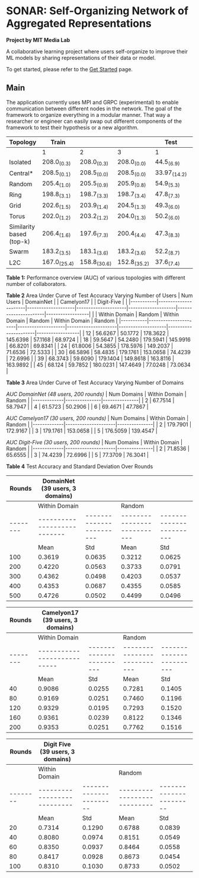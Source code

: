# SONAR: Self-Organizing Network of Aggregated Representations
**Project by MIT Media Lab**

A collaborative learning project where users self-organize to improve their ML models by sharing representations of their data or model. 

To get started, please refer to the [Get Started](./getting-started/getting-started.md) page.

## Main
The application currently uses MPI and GRPC (experimental) to enable communication between different nodes in the network. The goal of the framework to organize everything in a modular manner. That way a researcher or engineer can easily swap out different components of the framework to test their hypothesis or a new algorithm.

| Topology                   | Train                  |                     |                     | Test                   |                     |                     |
|----------------------------|------------------------|---------------------|---------------------|------------------------|---------------------|---------------------|
|                            | 1                      | 2                   | 3                   | 1                      | 2                   | 3                   |
| Isolated                   | 208.0<sub>(0.3)</sub>  | 208.0<sub>(0.3)</sub>| 208.0<sub>(0.0)</sub>| 44.5<sub>(6.9)</sub>  | 44.5<sub>(6.9)</sub>| 44.5<sub>(6.9)</sub>|
| Central*                   | 208.5<sub>(0.1)</sub>  | 208.5<sub>(0.0)</sub>| 208.5<sub>(0.0)</sub>| 33.97<sub>(14.2)</sub>| 33.97<sub>(14.2)</sub>| 33.97<sub>(14.2)</sub>|
| Random                     | 205.4<sub>(1.0)</sub>  | 205.5<sub>(0.9)</sub>| 205.9<sub>(0.8)</sub>| 54.9<sub>(5.3)</sub>  | 56.0<sub>(5.8)</sub>| 56.2<sub>(5.6)</sub>|
| Ring                       | 198.8<sub>(3.1)</sub>  | 198.7<sub>(3.3)</sub>| 198.7<sub>(3.4)</sub>| 47.8<sub>(7.3)</sub>  | 46.9<sub>(6.9)</sub>| 47.6<sub>(7.1)</sub>|
| Grid                       | 202.6<sub>(1.5)</sub>  | 203.9<sub>(1.4)</sub>| 204.5<sub>(1.3)</sub>| 49.3<sub>(6.0)</sub>  | 48.8<sub>(6.0)</sub>| 48.1<sub>(6.1)</sub>|
| Torus                      | 202.0<sub>(1.2)</sub>  | 203.2<sub>(1.2)</sub>| 204.0<sub>(1.3)</sub>| 50.2<sub>(6.0)</sub>  | 50.7<sub>(6.6)</sub>| 50.3<sub>(6.2)</sub>|
| Similarity based (top-k)   | 206.4<sub>(1.6)</sub>  | 197.6<sub>(7.3)</sub>| 200.4<sub>(4.4)</sub>| 47.3<sub>(8.3)</sub>  | 48.4<sub>(8.5)</sub>| 52.8<sub>(7.2)</sub>|
| Swarm                      | 183.2<sub>(3.5)</sub>  | 183.1<sub>(3.6)</sub>| 183.2<sub>(3.6)</sub>| 52.2<sub>(8.7)</sub>  | 52.3<sub>(8.7)</sub>| 52.4<sub>(8.6)</sub>|
| L2C                        | 167.0<sub>(25.4)</sub> | 158.8<sub>(30.6)</sub>| 152.8<sub>(35.2)</sub>| 37.6<sub>(7.4)</sub>  | 36.6<sub>(7.4)</sub>| 35.8<sub>(7.7)</sub>|

**Table 1:** Performance overview (AUC) of various topologies with different number of collaborators.

**Table 2** Area Under Curve of Test Accuracy Varying Number of Users
| Num Users |      DomainNet       |                    |     Camelyon17      |                    |      Digit-Five      |                  |
|-----------|----------------------|--------------------|---------------------|--------------------|----------------------|------------------|
|           | Within Domain        | Random             | Within Domain       | Random             | Within Domain        | Random           |
|-----------|----------------------|--------------------|---------------------|--------------------|----------------------|------------------|
|     12    | 56.6267              | 50.1772            | 178.3622            | 145.6398           | 57.1168              | 68.9724          |
|     18    | 59.5647              | 54.2480            | 179.5941            | 145.9916           | 66.8201              | 69.8341          |
|     24    | 61.8006              | 54.3855            | 178.5976            | 149.2037           | 71.6536              | 72.5333          |
|     30    | 66.5896              | 58.4835            | 179.1761            | 153.0658           | 74.4239              | 72.6996          |
|     39    | 68.3743              | 59.6090            | 179.1404            | 149.8618           | 163.8116             | 163.9892         |
|     45    | 68.124               | 59.7852            | 180.0231            | 147.4649           | 77.0248              | 73.0634          |


**Table 3** Area Under Curve of Test Accuracy Varying Number of Domains

*AUC DomainNet (48 users, 200 rounds)*
| Num Domains | Within Domain | Random        |
|-------------|---------------|---------------|
|   2         | 67.7514       | 58.7947       |
|   4         | 61.5723       | 50.2906       |
|   6         | 69.4671       | 47.7867       |

*AUC Camelyon17 (30 users, 200 rounds)*
| Num Domains | Within Domain       | Random        |
|-------------|---------------------|---------------|
|      2      | 179.7901            | 172.9167      |
|      3      | 179.1761            | 153.0658      |
|      5      | 176.5059            | 139.4547      |

*AUC Digit-Five (30 users, 200 rounds)*
| Num Domains | Within Domain       | Random        |
|-------------|---------------------|---------------|
|      2      | 71.8536             | 65.6555       |
|      3      | 74.4239             | 72.6996       |
|      5      | 77.3709             | 76.3041       |

**Table 4** Test Accuracy and Standard Deviation Over Rounds

| Rounds |          DomainNet (39 users, 3 domains)           |               |               |                    |
|--------|----------------------------------------------------|---------------|---------------|---------------|
|        |                  Within Domain    |                |                Random             |               |
|--------|---------------------------|------------------------|---------------------------|------------------------|
|        | Mean                      | Std                    | Mean                      | Std                    |
| 100    | 0.3619                    | 0.0635                 | 0.3212                    | 0.0625                 |
| 200    | 0.4220                    | 0.0563                 | 0.3733                    | 0.0791                 |
| 300    | 0.4362                    | 0.0498                 | 0.4203                    | 0.0537                 |
| 400    | 0.4353                    | 0.0687                 | 0.4355                    | 0.0585                 |
| 500    | 0.4726                    | 0.0502                 | 0.4499                    | 0.0496                 |



| Rounds |          Camelyon17 (39 users, 3 domains)          |               |               |               |
|--------|-----------------------------------------------------|---------------|---------------|---------------|
|        |                  Within Domain                      |               |                Random             |               |
|--------|---------------------------|------------------------|---------------------------|------------------------|
|        | Mean                      | Std                    | Mean                      | Std                    |
| 40     | 0.9086                    | 0.0255                 | 0.7281                    | 0.1405                 |
| 80     | 0.9169                    | 0.0251                 | 0.7460                    | 0.1196                 |
| 120    | 0.9329                    | 0.0195                 | 0.7293                    | 0.1520                 |
| 160    | 0.9361                    | 0.0239                 | 0.8122                    | 0.1346                 |
| 200    | 0.9353                    | 0.0251                 | 0.7762                    | 0.1516                 |


| Rounds |          Digit Five (39 users, 3 domains)          |               |               |               |
|--------|----------------------------------------------------|---------------|---------------|---------------|
|        |                  Within Domain       |            |                Random             |               |
|--------|---------------------------|-----------------------|---------------------------|-----------------------|
|        | Mean                      | Std                   | Mean                      | Std                   |
| 20     | 0.7314                    | 0.1290                | 0.6788                    | 0.0839                |
| 40     | 0.8080                    | 0.0974                | 0.8151                    | 0.0549                |
| 60     | 0.8350                    | 0.0937                | 0.8464                    | 0.0558                |
| 80     | 0.8417                    | 0.0928                | 0.8673                    | 0.0454                |
| 100    | 0.8310                    | 0.1030                | 0.8733                    | 0.0502                |
